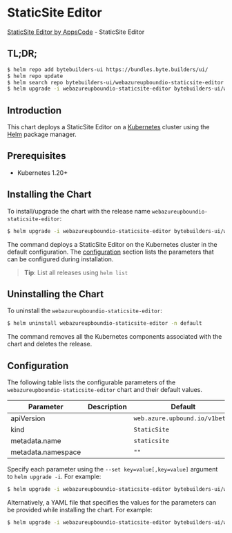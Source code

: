 # StaticSite Editor

[StaticSite Editor by AppsCode](https://byte.builders) - StaticSite Editor

## TL;DR;

```bash
$ helm repo add bytebuilders-ui https://bundles.byte.builders/ui/
$ helm repo update
$ helm search repo bytebuilders-ui/webazureupboundio-staticsite-editor --version=v0.4.18
$ helm upgrade -i webazureupboundio-staticsite-editor bytebuilders-ui/webazureupboundio-staticsite-editor -n default --create-namespace --version=v0.4.18
```

## Introduction

This chart deploys a StaticSite Editor on a [Kubernetes](http://kubernetes.io) cluster using the [Helm](https://helm.sh) package manager.

## Prerequisites

- Kubernetes 1.20+

## Installing the Chart

To install/upgrade the chart with the release name `webazureupboundio-staticsite-editor`:

```bash
$ helm upgrade -i webazureupboundio-staticsite-editor bytebuilders-ui/webazureupboundio-staticsite-editor -n default --create-namespace --version=v0.4.18
```

The command deploys a StaticSite Editor on the Kubernetes cluster in the default configuration. The [configuration](#configuration) section lists the parameters that can be configured during installation.

> **Tip**: List all releases using `helm list`

## Uninstalling the Chart

To uninstall the `webazureupboundio-staticsite-editor`:

```bash
$ helm uninstall webazureupboundio-staticsite-editor -n default
```

The command removes all the Kubernetes components associated with the chart and deletes the release.

## Configuration

The following table lists the configurable parameters of the `webazureupboundio-staticsite-editor` chart and their default values.

|     Parameter      | Description |                  Default                  |
|--------------------|-------------|-------------------------------------------|
| apiVersion         |             | <code>web.azure.upbound.io/v1beta1</code> |
| kind               |             | <code>StaticSite</code>                   |
| metadata.name      |             | <code>staticsite</code>                   |
| metadata.namespace |             | <code>""</code>                           |


Specify each parameter using the `--set key=value[,key=value]` argument to `helm upgrade -i`. For example:

```bash
$ helm upgrade -i webazureupboundio-staticsite-editor bytebuilders-ui/webazureupboundio-staticsite-editor -n default --create-namespace --version=v0.4.18 --set apiVersion=web.azure.upbound.io/v1beta1
```

Alternatively, a YAML file that specifies the values for the parameters can be provided while
installing the chart. For example:

```bash
$ helm upgrade -i webazureupboundio-staticsite-editor bytebuilders-ui/webazureupboundio-staticsite-editor -n default --create-namespace --version=v0.4.18 --values values.yaml
```
